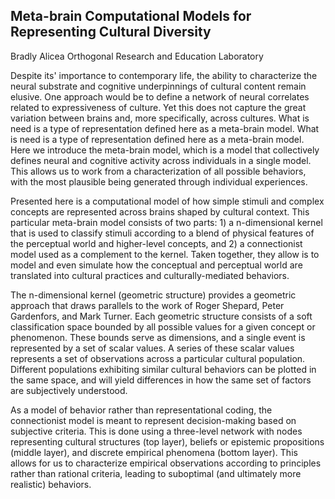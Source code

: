 ## Meta-brain Computational Models for Representing Cultural Diversity
Bradly Alicea
Orthogonal Research and Education Laboratory

Despite its' importance to contemporary life, the ability to characterize the neural substrate and cognitive underpinnings of cultural content remain elusive. One approach would be to define a network of neural correlates related to expressiveness of culture. Yet this does not capture the great variation between brains and, more specifically, across cultures. What is need is a type of representation defined here as a meta-brain model. What is need is a type of representation defined here as a meta-brain model. Here we introduce the  meta-brain model, which is a model that collectively defines neural and cognitive activity across individuals in a single model. This allows us to work from a characterization of all possible behaviors, with the most plausible being generated through individual experiences.  

Presented here is a computational model of how simple stimuli and complex concepts are represented across brains shaped by cultural context. This particular meta-brain model consists of two parts: 1) a n-dimensional kernel that is used to classify stimuli according to a blend of physical features of the perceptual world and higher-level concepts, and 2) a connectionist model used as a complement to the kernel. Taken together, they allow is to model and even simulate how the conceptual and perceptual world are translated into cultural practices and culturally-mediated behaviors.  

The n-dimensional kernel (geometric structure) provides a geometric approach that draws parallels to the work of Roger Shepard, Peter Gardenfors, and Mark Turner. Each geometric structure consists of a soft classification space bounded by all possible values for a given concept or phenomenon. These bounds serve as dimensions, and a single event is represented by a set of scalar values. A series of these scalar values represents a set of observations across a particular cultural population. Different populations exhibiting similar cultural behaviors can be plotted in the same space, and will yield differences in how the same set of factors are subjectively understood.  

As a model of behavior rather than representational coding, the connectionist model is meant to represent decision-making based on subjective criteria. This is done using a three-level network with nodes representing cultural structures (top layer), beliefs or epistemic propositions (middle layer), and discrete empirical phenomena (bottom layer). This allows for us to characterize empirical observations according to principles rather than rational criteria, leading to suboptimal (and ultimately more realistic) behaviors.  
